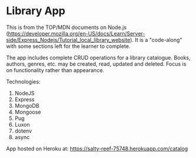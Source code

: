 # Library App

This is from the TOP/MDN documents on Node.js (https://developer.mozilla.org/en-US/docs/Learn/Server-side/Express_Nodejs/Tutorial_local_library_website). It is a "code-along" with some sections left for the learner to complete. 

The app includes complete CRUD operations for a library catalogue. Books, authors, genres, etc. may be created, read, updated and deleted. Focus is on functionality rather than appearance. 

Technologies:
1. NodeJS
2. Express
3. MongoDB
4. Mongoose
5. Pug
6. Luxon
7. dotenv
8. async

App hosted on Heroku at: https://salty-reef-75748.herokuapp.com/catalog